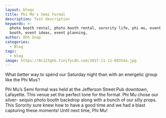 ```yaml
---
layout: blogs
title: Phi Mu's Semi Formal
description: Test description
keywords: >-
  photo booth rental, photo booth rental, sorority life, phi mu, event photo
  booth, event ideas, event planning,
author: Ohh Snap
categories:
  - Blog
tags:
  - blog
image: https://0c123gkb.tinifycdn.com/2017-11-11-69354a.jpg
---
```

What better way to spend our Saturday night than with an energetic group like the Phi Mus’\!

Phi Mu’s Semi formal was held at the Jefferson Street Pub downtown, Lafayette. This venue set the perfect tone for the formal. Phi Mu chose our silver- sequin photo booth backdrop along with a bunch of our silly props. This Sorority sure knew how to have a good time and we had a blast capturing these moments\! Until next time, Phi Mu\!
